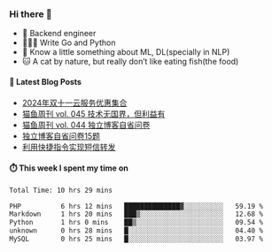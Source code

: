 ### Hi there 👋

- 🔧 Backend engineer
- 👨🏻‍💻 Write Go and Python
- 🔭 Know a little something about ML, DL(specially in NLP)
- 🐱 A cat by nature, but really don’t like eating fish(the food)

#### 📖 Latest Blog Posts
<!-- BLOG-POST-LIST:START -->
- [2024年双十一云服务优惠集合](https://ameow.xyz/archives/2024-double-11-cloud-service-sales)
- [猫鱼周刊 vol. 045 技术无国界，但利益有](https://ameow.xyz/archives/weekly-045)
- [猫鱼周刊 vol. 044 独立博客自省问卷](https://ameow.xyz/archives/weekly-044)
- [独立博客自省问卷15题](https://ameow.xyz/archives/independent-blog-questionnaire)
- [利用快捷指令实现短信转发](https://ameow.xyz/archives/sms-forwarding-with-apple-shortcuts)
<!-- BLOG-POST-LIST:END -->

#### ⏱️ This week I spent my time on
<!--START_SECTION:waka-->

```txt
Total Time: 10 hrs 29 mins

PHP          6 hrs 12 mins   ██████████████▓░░░░░░░░░░   59.19 %
Markdown     1 hrs 20 mins   ███▒░░░░░░░░░░░░░░░░░░░░░   12.68 %
Python       1 hrs 0 mins    ██▒░░░░░░░░░░░░░░░░░░░░░░   09.54 %
unknown      0 hrs 28 mins   █░░░░░░░░░░░░░░░░░░░░░░░░   04.40 %
MySQL        0 hrs 25 mins   █░░░░░░░░░░░░░░░░░░░░░░░░   03.97 %
```

<!--END_SECTION:waka-->

<!--
**LeslieLeung/LeslieLeung** is a ✨ _special_ ✨ repository because its `README.md` (this file) appears on your GitHub profile.

Here are some ideas to get you started:

- 🔭 I’m currently working on ...
- 🌱 I’m currently learning ...
- 👯 I’m looking to collaborate on ...
- 🤔 I’m looking for help with ...
- 💬 Ask me about ...
- 📫 How to reach me: ...
- 😄 Pronouns: ...
- ⚡ Fun fact: ...
-->
